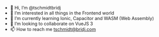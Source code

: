 - 👋 Hi, I’m @tschmidtbridj
- 👀 I’m interested in all things in the Frontend world
- 🌱 I’m currently learning Ionic, Capacitor and WASM (Web Assembly)
- 💞️ I’m looking to collaborate on VueJS 3 
- 📫 How to reach me tschmidt@bridj.com

<!---
tschmidtbridj/tschmidtbridj is a ✨ special ✨ repository because its `README.md` (this file) appears on your GitHub profile.
You can click the Preview link to take a look at your changes.
--->
